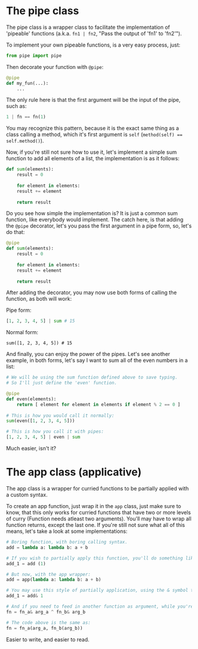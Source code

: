 # The pipe class
The pipe class is a wrapper class to facilitate the implementation of 'pipeable' functions (a.k.a. `fn1 | fn2`, "Pass the output of 'fn1' to 'fn2'").

To implement your own pipeable functions, is a very easy process, just:
```python
from pipe import pipe
```

Then decorate your function with `@pipe`:
```python
@pipe
def my_fun(...):
    ...
```
The only rule here is that the first argument will be the input of the pipe, such as:
```python
1 | fn == fn(1)
```
You  may recognize this pattern, because it is the exact same thing as a class calling a method, which it's first argument is `self` (`method(self) == self.method()`).

Now, if you're still not sure how to use it, let's implement a simple sum function to add all elements of a list, the implementation is as it follows:
```python
def sum(elements):
    result = 0
	
    for element in elements:
	result += element
    
    return result
```
Do you see how simple the implementation is? It is just a common sum function, like everybody would implement. The catch here, is that adding the `@pipe` decorator, let's you pass the first argument in a pipe form, so, let's do that:
```python
@pipe
def sum(elements):
    result = 0
	
    for element in elements:
	result += element
		
    return result
```
After adding the decorator, you may now use both forms of calling the function, as both will work:

Pipe form:
```python
[1, 2, 3, 4, 5] | sum # 15
```
Normal form:
```
sum([1, 2, 3, 4, 5]) # 15
```
And finally, you can enjoy the power of the pipes. Let's see another example, in both forms, let's say I want to sum all of the even numbers in a list:
```python
# We will be using the sum function defined above to save typing.
# So I'll just define the 'even' function.

@pipe
def even(elements):
    return [ element for element in elements if element % 2 == 0 ]
	
# This is how you would call it normally:
sum(even([1, 2, 3, 4, 5]))

# This is how you call it with pipes:
[1, 2, 3, 4, 5] | even | sum
```
Much easier, isn't it?

# The app class (applicative)
The app class is a wrapper for curried functions to be partially applied with a custom syntax.

To create an app function, just wrap it in the `app` class, just make sure to know, that this only works for curried functions that have two or more levels of curry (Function needs atleast two arguments). You'll may have to wrap all function returns, except the last one. If you're still not sure what all of this means, let's take a look at some implementations:
```python
# Boring function, with boring calling syntax.
add = lambda a: lambda b: a + b

# If you wish to partially apply this function, you'll do something like this:
add_1 = add (1)

# But now, with the app wrapper:
add = app(lambda a: lambda b: a + b)

# You may use this style of partially application, using the & symbol to feed in the argument:
add_1 = add& 1

# And if you need to feed in another function as argument, while you're feeding it also, use the ^ to feed the argument, instead of the &.
fn = fn_a& arg_a ^ fn_b& arg_b

# The code above is the same as:
fn = fn_a(arg_a, fn_b(arg_b))
```
Easier to write, and easier to read.
